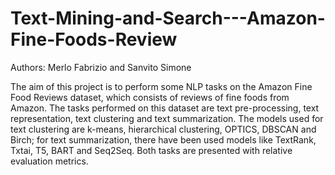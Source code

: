 # Text-Mining-and-Search---Amazon-Fine-Foods-Review

Authors: Merlo Fabrizio and Sanvito Simone

The aim of this project is to perform some NLP tasks on the Amazon Fine Food Reviews
dataset, which consists of reviews of fine foods from Amazon.
The tasks performed on this dataset are text pre-processing, text representation, text
clustering and text summarization. The models used for text clustering are k-means,
hierarchical clustering, OPTICS, DBSCAN and Birch; for text summarization, there have been
used models like TextRank, Txtai, T5, BART and Seq2Seq.
Both tasks are presented with relative evaluation metrics.
